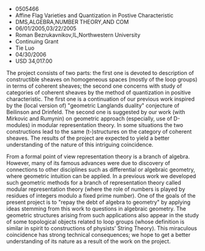 
* 0505466
* Affine Flag Varieties and Quantization in Postive Characteristic
* DMS,ALGEBRA,NUMBER THEORY,AND COM
* 06/01/2005,03/22/2005
* Roman Bezrukavnikov,IL,Northwestern University
* Continuing Grant
* Tie Luo
* 04/30/2006
* USD 34,017.00

The project consists of two parts: the first one is devoted to description of
constructible sheaves on homogeneous spaces (mostly of the loop groups) in terms
of coherent sheaves; the second one concerns with study of categories of
coherent sheaves by the method of quantization in positive characteristic. The
first one is a continuation of our previous work inspired by the (local version
of) "geometric Langlands duality" conjecture of Beilinson and Drinfeld. The
second one is suggested by our work (with Mirkovic and Rumynin) on geometric
approach (especially, use of D-modules) in modular representation theory. In
some situations the two constructions lead to the same (t-)structures on the
category of coherent sheaves. The results of the project are expected to yield a
better understanding of the nature of this intriguing coincidence.

From a formal point of view representation theory is a branch of algebra.
However, many of its famous advances were due to discovery of connections to
other disciplines such as differential or algebraic geometry, where geometric
intuition can be applied. In a previous work we developed such geometric methods
for a branch of representation theory called modular representation theory
(where the role of numbers is played by residues of integers modulo a fixed
prime number). One of the goals of the present project is to "repay the debt of
algebra to geometry" by applying ideas stemming from this work to questions in
algebraic geometry. The geometric structures arising from such applications also
appear in the study of some topological objects related to loop groups (whose
definition is similar in spirit to constructions of physists' String Theory).
This miraculous coincidence has strong technical consequences; we hope to get a
better understanding of its nature as a result of the work on the project.

